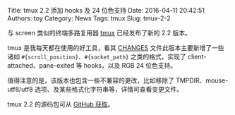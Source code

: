 Title: tmux 2.2 添加 hooks 及 24 位色支持
Date: 2016-04-11 20:42:51
Authors: toy
Category: News
Tags: tmux
Slug: tmux-2-2

与 screen 类似的终端多路复用器 [tmux]({filename}/tmux.md) 已经发布了新的 2.2 版本。

<!-- PELICAN_END_SUMMARY --> 

tmux 是我每天都在使用的好工具，看其 [CHANGES][c] 文件此版本主要新增了一些诸如 `#{scroll_position}`、`#{socket_path}` 之类的格式，实现了 client-attached、pane-exited 等 hooks，以及 RGB 24 位色支持。

值得注意的是，该版本也包含一些不兼容的更改，比如移除了 TMPDIR、mouse-utf8/utf8
选项、及某些格式化字符串等，详情可查看变更文件。

tmux 2.2 的源码包可从 [GitHub 获取][g]。

[c]: https://raw.githubusercontent.com/tmux/tmux/master/CHANGES
[g]: https://github.com/tmux/tmux/releases
